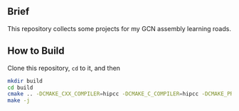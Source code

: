 ## Brief ##
This repository collects some projects for my GCN assembly learning roads.

## How to Build
Clone this repository, `cd` to it, and then

```bash
mkdir build
cd build
cmake .. -DCMAKE_CXX_COMPILER=hipcc -DCMAKE_C_COMPILER=hipcc -DCMAKE_PREFIX_PATH=/opt/rocm/lib/cmake
make -j
```
